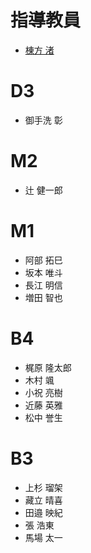 # 指導教員
- [棟方 渚](https://www.kyoto-su.ac.jp/faculty/professors/ise/ise_munekata_nagisa.html)

# D3
- 御手洗 彰

# M2
- 辻 健一郎

# M1
- 阿部 拓巳
- 坂本 唯斗
- 長江 明信
- 増田 智也

# B4
- 梶原 隆太郎
- 木村 颯
- 小祝 亮樹
- 近藤 英雅
- 松中 誉生

# B3
- 上杉 瑠架
- 藏立 晴喜
- 田邉 映紀
- 張 浩東
- 馬場 太一